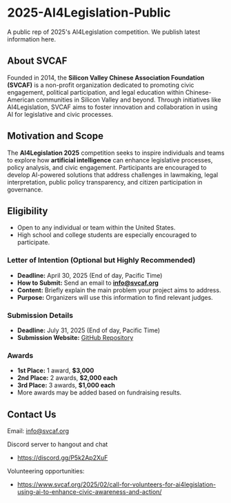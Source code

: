 # 2025-AI4Legislation-Public

A public rep of 2025's AI4Legislation competition. We publish latest information here. 

## About SVCAF  
Founded in 2014, the **Silicon Valley Chinese Association Foundation (SVCAF)** is a non-profit organization dedicated to promoting civic engagement, political participation, and legal education within Chinese-American communities in Silicon Valley and beyond. Through initiatives like AI4Legislation, SVCAF aims to foster innovation and collaboration in using AI for legislative and civic processes.  

## Motivation and Scope  
The **AI4Legislation 2025** competition seeks to inspire individuals and teams to explore how **artificial intelligence** can enhance legislative processes, policy analysis, and civic engagement. Participants are encouraged to develop AI-powered solutions that address challenges in lawmaking, legal interpretation, public policy transparency, and citizen participation in governance.  


## Eligibility
- Open to any individual or team within the United States.  
- High school and college students are especially encouraged to participate.  

### Letter of Intention (Optional but Highly Recommended)
- **Deadline:** April 30, 2025 (End of day, Pacific Time)  
- **How to Submit:** Send an email to **info@svcaf.org**  
- **Content:** Briefly explain the main problem your project aims to address.  
- **Purpose:** Organizers will use this information to find relevant judges.  

### Submission Details
- **Deadline:** July 31, 2025 (End of day, Pacific Time)  
- **Submission Website:** [GitHub Repository](https://github.com/svcaf/2025-AI4Legislation-Public)  

### Awards
- **1st Place:** 1 award, **$3,000**  
- **2nd Place:** 2 awards, **$2,000 each**  
- **3rd Place:** 3 awards, **$1,000 each**  
- More awards may be added based on fundraising results.  

## Contact Us

Email: info@svcaf.org

Discord server to hangout and chat
* https://discord.gg/P5k2Ap2XuF

Volunteering opportunities:
* https://www.svcaf.org/2025/02/call-for-volunteers-for-ai4legislation-using-ai-to-enhance-civic-awareness-and-action/
